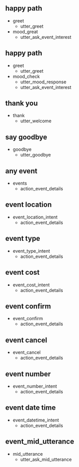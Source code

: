 ## happy path
* greet
  - utter_greet
* mood_great
  - utter_ask_event_interest

## happy path
* greet
  - utter_greet
* mood_check
  - utter_mood_response
  - utter_ask_event_interest

## thank you
* thank
  - utter_welcome

## say goodbye
* goodbye
  - utter_goodbye

## any event
* events
  - action_event_details

## event location
* event_location_intent
  - action_event_details

## event type
* event_type_intent
  - action_event_details

## event cost
* event_cost_intent
  - action_event_details

## event confirm
* event_confirm
  - action_event_details

## event cancel
* event_cancel
  - action_event_details

## event number
* event_number_intent
  - action_event_details

## event date time
* event_datetime_intent
  - action_event_details

## event_mid_utterance
* mid_utterance
  - utter_ask_mid_utterance

    